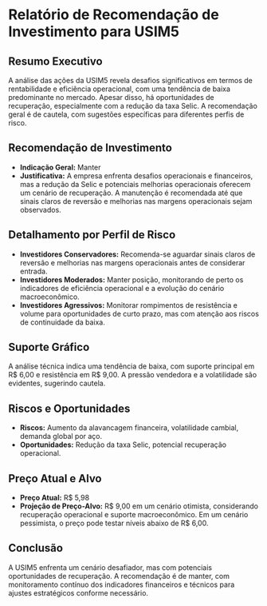 # Relatório de Recomendação de Investimento para USIM5

## Resumo Executivo
A análise das ações da USIM5 revela desafios significativos em termos de rentabilidade e eficiência operacional, com uma tendência de baixa predominante no mercado. Apesar disso, há oportunidades de recuperação, especialmente com a redução da taxa Selic. A recomendação geral é de cautela, com sugestões específicas para diferentes perfis de risco.

## Recomendação de Investimento
- **Indicação Geral:** Manter
- **Justificativa:** A empresa enfrenta desafios operacionais e financeiros, mas a redução da Selic e potenciais melhorias operacionais oferecem um cenário de recuperação. A manutenção é recomendada até que sinais claros de reversão e melhorias nas margens operacionais sejam observados.

## Detalhamento por Perfil de Risco
- **Investidores Conservadores:** Recomenda-se aguardar sinais claros de reversão e melhorias nas margens operacionais antes de considerar entrada.
- **Investidores Moderados:** Manter posição, monitorando de perto os indicadores de eficiência operacional e a evolução do cenário macroeconômico.
- **Investidores Agressivos:** Monitorar rompimentos de resistência e volume para oportunidades de curto prazo, mas com atenção aos riscos de continuidade da baixa.

## Suporte Gráfico
A análise técnica indica uma tendência de baixa, com suporte principal em R$ 6,00 e resistência em R$ 9,00. A pressão vendedora e a volatilidade são evidentes, sugerindo cautela.

## Riscos e Oportunidades
- **Riscos:** Aumento da alavancagem financeira, volatilidade cambial, demanda global por aço.
- **Oportunidades:** Redução da taxa Selic, potencial recuperação operacional.

## Preço Atual e Alvo
- **Preço Atual:** R$ 5,98
- **Projeção de Preço-Alvo:** R$ 9,00 em um cenário otimista, considerando recuperação operacional e suporte macroeconômico. Em um cenário pessimista, o preço pode testar níveis abaixo de R$ 6,00.

## Conclusão
A USIM5 enfrenta um cenário desafiador, mas com potenciais oportunidades de recuperação. A recomendação é de manter, com monitoramento contínuo dos indicadores financeiros e técnicos para ajustes estratégicos conforme necessário.